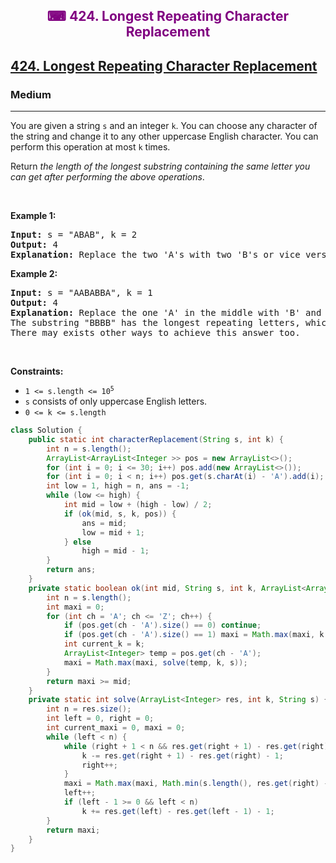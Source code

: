 <div align = "center">
<h style = "margin-bottom: 0px; margin-top: 0px; color : purple;" align = "center" class = "header">

## ⌨ 424. Longest Repeating Character Replacement

</h>
</div>

<h2><a href="https://leetcode.com/problems/longest-repeating-character-replacement" target = "_blank">424. Longest Repeating Character Replacement</a></h2><h3>Medium</h3><hr><p>You are given a string <code>s</code> and an integer <code>k</code>. You can choose any character of the string and change it to any other uppercase English character. You can perform this operation at most <code>k</code> times.</p>

<p>Return <em>the length of the longest substring containing the same letter you can get after performing the above operations</em>.</p>

<p>&nbsp;</p>
<p><strong class="example">Example 1:</strong></p>

<pre>
<strong>Input:</strong> s = &quot;ABAB&quot;, k = 2
<strong>Output:</strong> 4
<strong>Explanation:</strong> Replace the two &#39;A&#39;s with two &#39;B&#39;s or vice versa.
</pre>

<p><strong class="example">Example 2:</strong></p>

<pre>
<strong>Input:</strong> s = &quot;AABABBA&quot;, k = 1
<strong>Output:</strong> 4
<strong>Explanation:</strong> Replace the one &#39;A&#39; in the middle with &#39;B&#39; and form &quot;AABBBBA&quot;.
The substring &quot;BBBB&quot; has the longest repeating letters, which is 4.
There may exists other ways to achieve this answer too.</pre>

<p>&nbsp;</p>
<p><strong>Constraints:</strong></p>

<ul>
	<li><code>1 &lt;= s.length &lt;= 10<sup>5</sup></code></li>
	<li><code>s</code> consists of only uppercase English letters.</li>
	<li><code>0 &lt;= k &lt;= s.length</code></li>
</ul>

```java
class Solution {
    public static int characterReplacement(String s, int k) {
        int n = s.length();
        ArrayList<ArrayList<Integer >> pos = new ArrayList<>();
        for (int i = 0; i <= 30; i++) pos.add(new ArrayList<>());
        for (int i = 0; i < n; i++) pos.get(s.charAt(i) - 'A').add(i);
        int low = 1, high = n, ans = -1;
        while (low <= high) {
            int mid = low + (high - low) / 2;
            if (ok(mid, s, k, pos)) {
                ans = mid;
                low = mid + 1;
            } else
                high = mid - 1;
        }
        return ans;
    }
    private static boolean ok(int mid, String s, int k, ArrayList<ArrayList<Integer >> pos) {
        int n = s.length();
        int maxi = 0;
        for (int ch = 'A'; ch <= 'Z'; ch++) {
            if (pos.get(ch - 'A').size() == 0) continue;
            if (pos.get(ch - 'A').size() == 1) maxi = Math.max(maxi, k + 1);
            int current_k = k;
            ArrayList<Integer> temp = pos.get(ch - 'A');
            maxi = Math.max(maxi, solve(temp, k, s));
        }
        return maxi >= mid;
    }
    private static int solve(ArrayList<Integer> res, int k, String s) {
        int n = res.size();
        int left = 0, right = 0;
        int current_maxi = 0, maxi = 0;
        while (left < n) {
            while (right + 1 < n && res.get(right + 1) - res.get(right) - 1 <= k) {
                k -= res.get(right + 1) - res.get(right) - 1;
                right++;
            }
            maxi = Math.max(maxi, Math.min(s.length(), res.get(right) - res.get(left) + 1 + k));
            left++;
            if (left - 1 >= 0 && left < n)
                k += res.get(left) - res.get(left - 1) - 1;
        }
        return maxi;
    }
}
```
